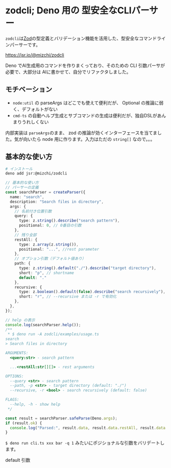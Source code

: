 # zodcli; Deno 用の 型安全なCLIパーサー

`zodcli`は[Zod](https://github.com/colinhacks/zod)の型定義とバリデーション機能を活用した、型安全なコマンドラインパーサーです。

https://jsr.io/@mizchi/zodcli

Deno でAI生成用のコマンドを作りまくっており、そのための CLI 引数パーサが必要で、大部分は AIに書かせて、自分でリファクタしました。

## モチベーション

- `node:util` の parseArgs はどこでも使えて便利だが、 Optional の推論に弱く、デフォルトがない
- `cmd-ts` の自動ヘルプ生成とサブコマンドの生成は便利だが、独自DSLがあんまりうれしくない

内部実装は `parseArgs`のまま、 zod の推論が効くインターフェースを当てました。気が向いたら node 用に作ります。入力はただの `string[]` なので。。。

## 基本的な使い方

```bash
# インストール
deno add jsr:@mizchi/zodcli
```

```typescript
// 基本的な使い方
// パーサーの定義
const searchParser = createParser({
  name: "search",
  description: "Search files in directory",
  args: {
    // 名前付き位置引数
    query: {
      type: z.string().describe("search pattern"),
      positional: 0, // 0番目の引数
    },
    // 残り全部
    restAll: {
      type: z.array(z.string()),
      positional: "...", //rest parameter
    },
    // オプション引数（デフォルト値あり）
    path: {
      type: z.string().default("./").describe("target directory"),
      short: "p", // shortname
      default: "."
    },
    recursive: {
      type: z.boolean().default(false).describe("search recursively"),
      short: "r", // --recursive または -r で有効化
    },
  },
});

// help の表示
console.log(searchParser.help());
/**
 * $ deno run -A zodcli/examples/usage.ts 
search
> Search files in directory

ARGUMENTS:
  <query:str> - search pattern

  ...<restAll:str[][]> - rest arguments

OPTIONS:
  --query <str> - search pattern
  --path, -p <str> - target directory (default: "./")
  --recursive, -r <bool> - search recursively (default: false)

FLAGS:
  --help, -h - show help
 */

const result = searchParser.safeParse(Deno.args);
if (result.ok) {
  console.log("Parsed:", result.data, result.data.restAll, result.data.query);
}
```

`$ deno run cli.ts xxx bar -q 1` みたいにポジショナルな引数をバリデートします。

default 引数